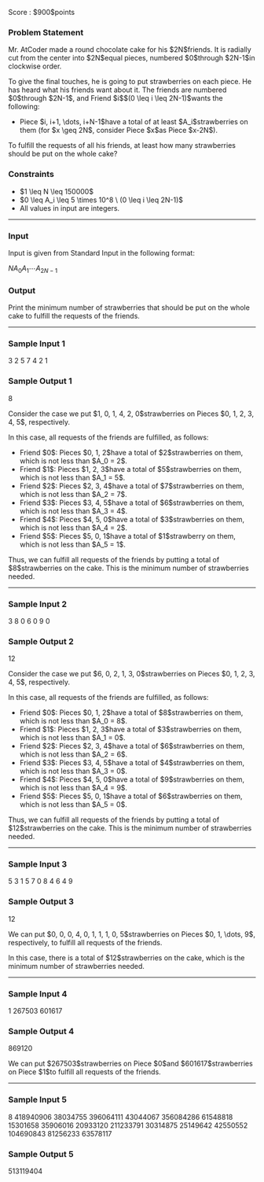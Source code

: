 
<div>

<span>

<span>

<p>
Score : $900$points
</p>

<div>

<section>

### **Problem Statement**

<p>
Mr. AtCoder made a round chocolate cake for his $2N$friends. It is radially cut from the center into $2N$equal pieces, numbered $0$through $2N-1$in clockwise order.
</p>

<p>
To give the final touches, he is going to put strawberries on each piece. He has heard what his friends want about it. The friends are numbered $0$through $2N-1$, and Friend $i$$(0 \leq i \leq 2N-1)$wants the following:
</p>

<ul>

<li>
Piece $i, i+1, \dots, i+N-1$have a total of at least $A_i$strawberries on them (for $x \geq 2N$, consider Piece $x$as Piece $x-2N$). 
</li>

</ul>

<p>
To fulfill the requests of all his friends, at least how many strawberries should be put on the whole cake?
</p>

</section>

</div>

<div>

<section>

### **Constraints**

<ul>

<li>
$1 \leq N \leq 150000$
</li>

<li>
$0 \leq A_i \leq 5 \times 10^8 \ (0 \leq i \leq 2N-1)$
</li>

<li>
All values in input are integers.
</li>

</ul>

</section>

</div>

---

<div>

<div>

<section>

### **Input**

<p>
Input is given from Standard Input in the following format:
</p>

<div>

$N$$A_0$$A_1$$\cdots$$A_{2N-1}$
</div>

</section>

</div>

<div>

<section>

### **Output**

<p>
Print the minimum number of strawberries that should be put on the whole cake to fulfill the requests of the friends.
</p>

</section>

</div>

</div>

---

<div>

<section>

### **Sample Input 1**

<div>

3
2 5 7 4 2 1

</div>

</section>

</div>

<div>

<section>

### **Sample Output 1**

<div>

8

</div>

<p>
Consider the case we put $1, 0, 1, 4, 2, 0$strawberries on Pieces $0, 1, 2, 3, 4, 5$, respectively.
</p>

<p>
In this case, all requests of the friends are fulfilled, as follows:
</p>

<ul>

<li>
Friend $0$: Pieces $0, 1, 2$have a total of $2$strawberries on them, which is not less than $A_0 = 2$.
</li>

<li>
Friend $1$: Pieces $1, 2, 3$have a total of $5$strawberries on them, which is not less than $A_1 = 5$.
</li>

<li>
Friend $2$: Pieces $2, 3, 4$have a total of $7$strawberries on them, which is not less than $A_2 = 7$.
</li>

<li>
Friend $3$: Pieces $3, 4, 5$have a total of $6$strawberries on them, which is not less than $A_3 = 4$.
</li>

<li>
Friend $4$: Pieces $4, 5, 0$have a total of $3$strawberries on them, which is not less than $A_4 = 2$.
</li>

<li>
Friend $5$: Pieces $5, 0, 1$have a total of $1$strawberry on them, which is not less than $A_5 = 1$.
</li>

</ul>

<p>
Thus, we can fulfill all requests of the friends by putting a total of $8$strawberries on the cake.
This is the minimum number of strawberries needed.
</p>

</section>

</div>

---

<div>

<section>

### **Sample Input 2**

<div>

3
8 0 6 0 9 0

</div>

</section>

</div>

<div>

<section>

### **Sample Output 2**

<div>

12

</div>

<p>
Consider the case we put $6, 0, 2, 1, 3, 0$strawberries on Pieces $0, 1, 2, 3, 4, 5$, respectively.
</p>

<p>
In this case, all requests of the friends are fulfilled, as follows:
</p>

<ul>

<li>
Friend $0$: Pieces $0, 1, 2$have a total of $8$strawberries on them, which is not less than $A_0 = 8$.
</li>

<li>
Friend $1$: Pieces $1, 2, 3$have a total of $3$strawberries on them, which is not less than $A_1 = 0$.
</li>

<li>
Friend $2$: Pieces $2, 3, 4$have a total of $6$strawberries on them, which is not less than $A_2 = 6$.
</li>

<li>
Friend $3$: Pieces $3, 4, 5$have a total of $4$strawberries on them, which is not less than $A_3 = 0$.
</li>

<li>
Friend $4$: Pieces $4, 5, 0$have a total of $9$strawberries on them, which is not less than $A_4 = 9$.
</li>

<li>
Friend $5$: Pieces $5, 0, 1$have a total of $6$strawberries on them, which is not less than $A_5 = 0$.
</li>

</ul>

<p>
Thus, we can fulfill all requests of the friends by putting a total of $12$strawberries on the cake.
This is the minimum number of strawberries needed.
</p>

</section>

</div>

---

<div>

<section>

### **Sample Input 3**

<div>

5
3 1 5 7 0 8 4 6 4 9

</div>

</section>

</div>

<div>

<section>

### **Sample Output 3**

<div>

12

</div>

<p>
We can put $0, 0, 0, 4, 0, 1, 1, 1, 0, 5$strawberries on Pieces $0, 1, \dots, 9$, respectively, to fulfill all requests of the friends.
</p>

<p>
In this case, there is a total of $12$strawberries on the cake, which is the minimum number of strawberries needed.
</p>

</section>

</div>

---

<div>

<section>

### **Sample Input 4**

<div>

1
267503 601617

</div>

</section>

</div>

<div>

<section>

### **Sample Output 4**

<div>

869120

</div>

<p>
We can put $267503$strawberries on Piece $0$and $601617$strawberries on Piece $1$to fulfill all requests of the friends.
</p>

</section>

</div>

---

<div>

<section>

### **Sample Input 5**

<div>

8
418940906 38034755 396064111 43044067 356084286 61548818 15301658 35906016 20933120 211233791 30314875 25149642 42550552 104690843 81256233 63578117

</div>

</section>

</div>

<div>

<section>

### **Sample Output 5**

<div>

513119404

</div>

</section>

</div>

</span>

</span>

</div>
